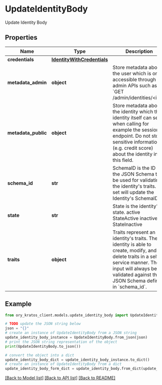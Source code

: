 # UpdateIdentityBody

Update Identity Body

## Properties

Name | Type | Description | Notes
------------ | ------------- | ------------- | -------------
**credentials** | [**IdentityWithCredentials**](IdentityWithCredentials.md) |  | [optional] 
**metadata_admin** | **object** | Store metadata about the user which is only accessible through admin APIs such as &#x60;GET /admin/identities/&lt;id&gt;&#x60;. | [optional] 
**metadata_public** | **object** | Store metadata about the identity which the identity itself can see when calling for example the session endpoint. Do not store sensitive information (e.g. credit score) about the identity in this field. | [optional] 
**schema_id** | **str** | SchemaID is the ID of the JSON Schema to be used for validating the identity&#39;s traits. If set will update the Identity&#39;s SchemaID. | 
**state** | **str** | State is the identity&#39;s state. active StateActive inactive StateInactive | 
**traits** | **object** | Traits represent an identity&#39;s traits. The identity is able to create, modify, and delete traits in a self-service manner. The input will always be validated against the JSON Schema defined in &#x60;schema_id&#x60;. | 

## Example

```python
from ory_kratos_client.models.update_identity_body import UpdateIdentityBody

# TODO update the JSON string below
json = "{}"
# create an instance of UpdateIdentityBody from a JSON string
update_identity_body_instance = UpdateIdentityBody.from_json(json)
# print the JSON string representation of the object
print(UpdateIdentityBody.to_json())

# convert the object into a dict
update_identity_body_dict = update_identity_body_instance.to_dict()
# create an instance of UpdateIdentityBody from a dict
update_identity_body_form_dict = update_identity_body.from_dict(update_identity_body_dict)
```
[[Back to Model list]](../README.md#documentation-for-models) [[Back to API list]](../README.md#documentation-for-api-endpoints) [[Back to README]](../README.md)



